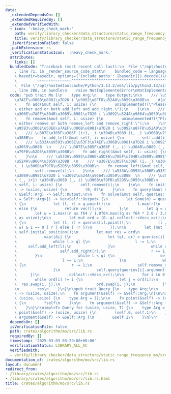 ```yaml
---
data:
  _extendedDependsOn: []
  _extendedRequiredBy: []
  _extendedVerifiedWith:
  - icon: ':heavy_check_mark:'
    path: verify/library_checker/data_structure/static_range_frequency_mo/src/main.rs
    title: verify/library_checker/data_structure/static_range_frequency_mo/src/main.rs
  _isVerificationFailed: false
  _pathExtension: rs
  _verificationStatusIcon: ':heavy_check_mark:'
  attributes:
    links: []
  bundledCode: "Traceback (most recent call last):\n  File \"/opt/hostedtoolcache/Python/3.13.2/x64/lib/python3.13/site-packages/onlinejudge_verify/documentation/build.py\"\
    , line 71, in _render_source_code_stat\n    bundled_code = language.bundle(stat.path,\
    \ basedir=basedir, options={'include_paths': [basedir]}).decode()\n          \
    \         ~~~~~~~~~~~~~~~^^^^^^^^^^^^^^^^^^^^^^^^^^^^^^^^^^^^^^^^^^^^^^^^^^^^^^^^^^^^^^^^^^\n\
    \  File \"/opt/hostedtoolcache/Python/3.13.2/x64/lib/python3.13/site-packages/onlinejudge_verify/languages/rust.py\"\
    , line 288, in bundle\n    raise NotImplementedError\nNotImplementedError\n"
  code: "pub trait Mo {\n    type Arg;\n    type Output;\n\n    /// \u533A\u9593\u306E\
    \u7AEF\u306B\u8981\u7D20 i \u3092\u8FFD\u52A0\u3059\u308B\n    #[allow(unused_variables)]\n\
    \    fn add(&mut self, i: usize) {\n        unimplemented!(\"Please implement\
    \ either add or both add_left and add_right.\");\n    }\n\n    /// \u533A\u9593\
    \u306E\u7AEF\u304B\u3089\u8981\u7D20 i \u3092\u524A\u9664\u3059\u308B\n    #[allow(unused_variables)]\n\
    \    fn remove(&mut self, i: usize) {\n        unimplemented!(\"Please implement\
    \ either remove or both remove_left and remove_right.\");\n    }\n\n    /// \u533A\
    \u9593\u306E\u5DE6\u7AEF\u306B\u8981\u7D20 i \u3092\u8FFD\u52A0\u3059\u308B  \n\
    \    /// \u307E\u305F\u306F (i+1, _) \u304B\u3089 (i, _) \u306B\u79FB\u52D5\u3059\
    \u308B\n    fn add_left(&mut self, i: usize) {\n        self.add(i);\n    }\n\n\
    \    /// \u533A\u9593\u306E\u53F3\u7AEF\u306B\u8981\u7D20 i \u3092\u8FFD\u52A0\
    \u3059\u308B  \n    /// \u307E\u305F\u306F (_, i) \u304B\u3089 (_, i+1) \u306B\
    \u79FB\u52D5\u3059\u308B\n    fn add_right(&mut self, i: usize) {\n        self.add(i);\n\
    \    }\n\n    /// \u533A\u9593\u306E\u5DE6\u7AEF\u304B\u3089\u8981\u7D20 i \u3092\
    \u524A\u9664\u3059\u308B  \n    /// \u307E\u305F\u306F (i, _) \u304B\u3089 (i+1,\
    \ _) \u306B\u79FB\u52D5\u3059\u308B\n    fn remove_left(&mut self, i: usize) {\n\
    \        self.remove(i);\n    }\n\n    /// \u533A\u9593\u306E\u53F3\u7AEF\u304B\
    \u3089\u8981\u7D20 i \u3092\u524A\u9664\u3059\u308B  \n    /// \u307E\u305F\u306F\
    \ (_, i+1) \u304B\u3089 (_, i) \u306B\u79FB\u52D5\u3059\u308B\n    fn remove_right(&mut\
    \ self, i: usize) {\n        self.remove(i);\n    }\n\n    fn initial_position(&self)\
    \ -> (usize, usize) {\n        (0, 0)\n    }\n\n    fn query(&mut self, query:\
    \ &Self::Arg) -> Self::Output;\n\n    fn solve(&mut self, queries: &[impl Query<Arg\
    \ = Self::Arg>]) -> Vec<Self::Output> {\n        let Some(n) = queries.iter().map(|q|\
    \ {\n            let (l, r) = q.point();\n            l.max(r)\n        }).max()\
    \ else {\n            return vec![];\n        };\n        let q = queries.len();\n\
    \        let w = 1.max((n as f64 / 1.0f64.max((q as f64 * 2.0 / 3.0).sqrt())).round()\
    \ as usize);\n\n        let mut ord = (0..q).collect::<Vec<_>>();\n        ord.sort_unstable_by_key(|&i|\
    \ {\n            let (l, r) = queries[i].point();\n            (l / w, if (l /\
    \ w) & 1 == 0 { r } else { !r })\n        });\n\n        let (mut l, mut r) =\
    \ self.initial_position();\n        let mut res = ord\n            .iter()\n \
    \           .map(|&i| {\n                let (ql, qr) = queries[i].point();\n\
    \                while l > ql {\n                    l -= 1;\n               \
    \     self.add_left(l);\n                }\n                while r < qr {\n \
    \                   self.add_right(r);\n                    r += 1;\n        \
    \        }\n                while l < ql {\n                    self.remove_left(l);\n\
    \                    l += 1;\n                }\n                while r > qr\
    \ {\n                    r -= 1;\n                    self.remove_right(r);\n\
    \                }\n                self.query(queries[i].argument())\n      \
    \      })\n            .collect::<Vec<_>>();\n\n        for i in 0..q {\n    \
    \        while ord[i] != i {\n                let j = ord[i];\n              \
    \  res.swap(i, j);\n                ord.swap(i, j);\n            }\n        }\n\
    \n        res\n    }\n}\n\npub trait Query {\n    type Arg;\n\n    fn point(&self)\
    \ -> (usize, usize);\n    fn argument(&self) -> &Self::Arg;\n}\n\nimpl Query for\
    \ (usize, usize) {\n    type Arg = ();\n\n    fn point(&self) -> (usize, usize)\
    \ {\n        *self\n    }\n\n    fn argument(&self) -> &Self::Arg {\n        &()\n\
    \    }\n}\n\nimpl<T> Query for (usize, usize, T) {\n    type Arg = T;\n\n    fn\
    \ point(&self) -> (usize, usize) {\n        (self.0, self.1)\n    }\n\n    fn\
    \ argument(&self) -> &Self::Arg {\n        &self.2\n    }\n}\n"
  dependsOn: []
  isVerificationFile: false
  path: crates/algorithm/mo/src/lib.rs
  requiredBy: []
  timestamp: '2025-03-03 03:29:08+00:00'
  verificationStatus: LIBRARY_ALL_AC
  verifiedWith:
  - verify/library_checker/data_structure/static_range_frequency_mo/src/main.rs
documentation_of: crates/algorithm/mo/src/lib.rs
layout: document
redirect_from:
- /library/crates/algorithm/mo/src/lib.rs
- /library/crates/algorithm/mo/src/lib.rs.html
title: crates/algorithm/mo/src/lib.rs
---
```

